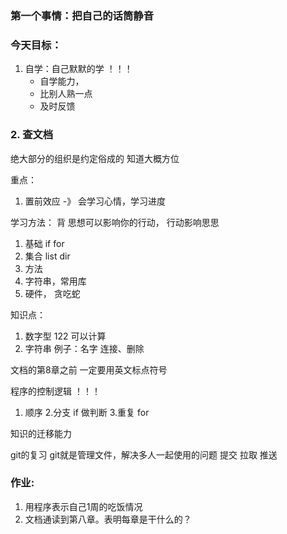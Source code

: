 ### 第一个事情：把自己的话筒静音

### 今天目标：
1. 自学：自己默默的学 ！！！
    * 自学能力，
    * 比别人熟一点
    * 及时反馈


### 2. 查文档
绝大部分的组织是约定俗成的
知道大概方位

重点：
1. 置前效应 -》 会学习心情，学习进度

学习方法：
背 思想可以影响你的行动， 行动影响思思


1. 基础 if for
2. 集合 list dir
3. 方法
4. 字符串，常用库
5. 硬件， 贪吃蛇

知识点：
1. 数字型 122   可以计算 
2. 字符串 例子：名字 连接、删除

文档的第8章之前
一定要用英文标点符号

程序的控制逻辑 ！！！
1. 顺序
2.分支 if 做判断
3.重复 for

知识的迁移能力

git的复习
git就是管理文件，解决多人一起使用的问题
提交
拉取
推送

### 作业:
1. 用程序表示自己1周的吃饭情况
2. 文档通读到第八章。表明每章是干什么的？




